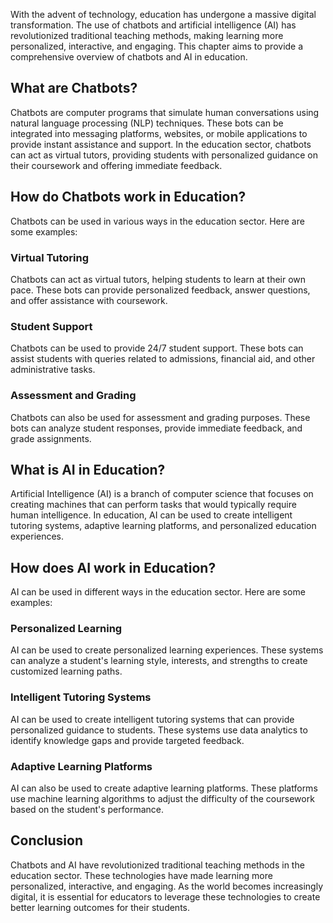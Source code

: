 



With the advent of technology, education has undergone a massive digital transformation. The use of chatbots and artificial intelligence (AI) has revolutionized traditional teaching methods, making learning more personalized, interactive, and engaging. This chapter aims to provide a comprehensive overview of chatbots and AI in education.

What are Chatbots?
------------------

Chatbots are computer programs that simulate human conversations using natural language processing (NLP) techniques. These bots can be integrated into messaging platforms, websites, or mobile applications to provide instant assistance and support. In the education sector, chatbots can act as virtual tutors, providing students with personalized guidance on their coursework and offering immediate feedback.

How do Chatbots work in Education?
----------------------------------

Chatbots can be used in various ways in the education sector. Here are some examples:

### Virtual Tutoring

Chatbots can act as virtual tutors, helping students to learn at their own pace. These bots can provide personalized feedback, answer questions, and offer assistance with coursework.

### Student Support

Chatbots can be used to provide 24/7 student support. These bots can assist students with queries related to admissions, financial aid, and other administrative tasks.

### Assessment and Grading

Chatbots can also be used for assessment and grading purposes. These bots can analyze student responses, provide immediate feedback, and grade assignments.

What is AI in Education?
------------------------

Artificial Intelligence (AI) is a branch of computer science that focuses on creating machines that can perform tasks that would typically require human intelligence. In education, AI can be used to create intelligent tutoring systems, adaptive learning platforms, and personalized education experiences.

How does AI work in Education?
------------------------------

AI can be used in different ways in the education sector. Here are some examples:

### Personalized Learning

AI can be used to create personalized learning experiences. These systems can analyze a student's learning style, interests, and strengths to create customized learning paths.

### Intelligent Tutoring Systems

AI can be used to create intelligent tutoring systems that can provide personalized guidance to students. These systems use data analytics to identify knowledge gaps and provide targeted feedback.

### Adaptive Learning Platforms

AI can also be used to create adaptive learning platforms. These platforms use machine learning algorithms to adjust the difficulty of the coursework based on the student's performance.

Conclusion
----------

Chatbots and AI have revolutionized traditional teaching methods in the education sector. These technologies have made learning more personalized, interactive, and engaging. As the world becomes increasingly digital, it is essential for educators to leverage these technologies to create better learning outcomes for their students.
